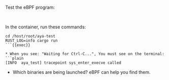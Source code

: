 Test the eBPF program:

<br>

In the container, run these commands:

```plain
cd /host/root/aya-test
RUST_LOG=info cargo run
```{{exec}}

* When you see: "Waiting for Ctrl-C...", You must see on the terminal:
```plain
[INFO  aya_test] tracepoint sys_enter_execve called
```
* Which binaries are being launched? eBPF can help you find them.
